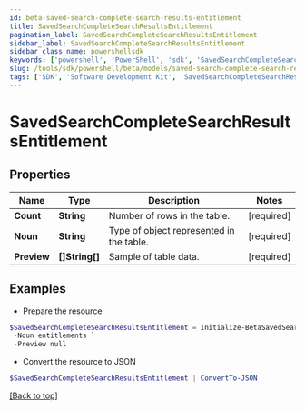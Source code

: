 ```yaml
---
id: beta-saved-search-complete-search-results-entitlement
title: SavedSearchCompleteSearchResultsEntitlement
pagination_label: SavedSearchCompleteSearchResultsEntitlement
sidebar_label: SavedSearchCompleteSearchResultsEntitlement
sidebar_class_name: powershellsdk
keywords: ['powershell', 'PowerShell', 'sdk', 'SavedSearchCompleteSearchResultsEntitlement', 'BetaSavedSearchCompleteSearchResultsEntitlement'] 
slug: /tools/sdk/powershell/beta/models/saved-search-complete-search-results-entitlement
tags: ['SDK', 'Software Development Kit', 'SavedSearchCompleteSearchResultsEntitlement', 'BetaSavedSearchCompleteSearchResultsEntitlement']
---
```



# SavedSearchCompleteSearchResultsEntitlement

## Properties

Name | Type | Description | Notes
------------ | ------------- | ------------- | -------------
**Count** | **String** | Number of rows in the table. | [required]
**Noun** | **String** | Type of object represented in the table. | [required]
**Preview** | **[]String[]** | Sample of table data. | [required]

## Examples

- Prepare the resource
```powershell
$SavedSearchCompleteSearchResultsEntitlement = Initialize-BetaSavedSearchCompleteSearchResultsEntitlement  -Count 2 `
 -Noun entitlements `
 -Preview null
```

- Convert the resource to JSON
```powershell
$SavedSearchCompleteSearchResultsEntitlement | ConvertTo-JSON
```


[[Back to top]](#) 

